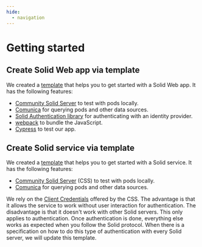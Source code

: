 ```yaml
---
hide:
  - navigation
---
```


# Getting started

## Create Solid Web app via template

We created a [template](https://github.com/SolidLabResearch/solid-web-app-template) that 
helps you to get started with a Solid Web app.
It has the following features:

- [Community Solid Server](https://github.com/CommunitySolidServer/CommunitySolidServer) to test with pods locally.
- [Comunica](https://comunica.dev/) for querying pods and other data sources.
- [Solid Authentication library](https://github.com/inrupt/solid-client-authn-js)
  for authenticating with an identity provider.
- [webpack](https://webpack.js.org/) to bundle the JavaScript.
- [Cypress](https://www.cypress.io/) to test our app.

## Create Solid service via template

We created a [template](https://github.com/SolidLabResearch/solid-service-template) that
helps you to get started with a Solid service.
It has the following features:

- [Community Solid Server](https://github.com/CommunitySolidServer/CommunitySolidServer) (CSS) to test with pods locally.
- [Comunica](https://comunica.dev/) for querying pods and other data sources.

We rely on the [Client Credentials](https://communitysolidserver.github.io/CommunitySolidServer/6.x/usage/client-credentials/)
offered by the CSS.
The advantage is that it allows the service to work without user interaction for authentication.
The disadvantage is that it doesn't work with other Solid servers.
This only applies to authentication.
Once authentication is done,
everything else works as expected when you follow the Solid protocol.
When there is a specification on how to do this type of authentication with every Solid server,
we will update this template.
